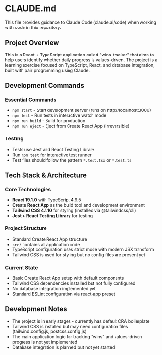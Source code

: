 # CLAUDE.md

This file provides guidance to Claude Code (claude.ai/code) when working with code in this repository.

## Project Overview

This is a React + TypeScript application called "wins-tracker" that aims to help users identify whether daily progress is values-driven. The project is a learning exercise focused on TypeScript, React, and database integration, built with pair programming using Claude.

## Development Commands

### Essential Commands
- `npm start` - Start development server (runs on http://localhost:3000)
- `npm test` - Run tests in interactive watch mode
- `npm run build` - Build for production
- `npm run eject` - Eject from Create React App (irreversible)

### Testing
- Tests use Jest and React Testing Library
- Run `npm test` for interactive test runner
- Test files should follow the pattern `*.test.tsx` or `*.test.ts`

## Tech Stack & Architecture

### Core Technologies
- **React 19.1.0** with TypeScript 4.9.5
- **Create React App** as the build tool and development environment
- **Tailwind CSS 4.1.10** for styling (installed via @tailwindcss/cli)
- **Jest + React Testing Library** for testing

### Project Structure
- Standard Create React App structure
- `src/` contains all application code
- TypeScript configuration uses strict mode with modern JSX transform
- Tailwind CSS is used for styling but no config files are present yet

### Current State
- Basic Create React App setup with default components
- Tailwind CSS dependencies installed but not fully configured
- No database integration implemented yet
- Standard ESLint configuration via react-app preset

## Development Notes

- The project is in early stages - currently has default CRA boilerplate
- Tailwind CSS is installed but may need configuration files (tailwind.config.js, postcss.config.js)
- The main application logic for tracking "wins" and values-driven progress is not yet implemented
- Database integration is planned but not yet started